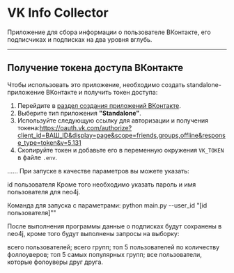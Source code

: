 # VK Info Collector

Приложение для сбора информации о пользователе ВКонтакте, его подписчиках и подписках на два уровня вглубь.

---

## Получение токена доступа ВКонтакте

Чтобы использовать это приложение, необходимо создать standalone-приложение ВКонтакте и получить токен доступа:

1. Перейдите в [раздел создания приложений ВКонтакте](https://vk.com/editapp?act=create).
2. Выберите тип приложения **"Standalone"**.
3. Используйте следующую ссылку для авторизации и получения токена:https://oauth.vk.com/authorize?client_id=ВАШ_ID&display=page&scope=friends,groups,offline&response_type=token&v=5.131
4. Скопируйте токен и добавьте его в переменную окружения `VK_TOKEN` в файле `.env`.

......
При запуске в качестве параметров вы можете указать:

id пользователя
Кроме того необходимо указать пароль и имя пользователя для neo4j.

Команда для запуска с параметрами: python main.py --user_id "[id пользователя]""

После выполнения программы данные о подписках будут сохранены в neo4j, кроме того будут выполнены запросы на выборку:

всего пользователей;
всего групп;
топ 5 пользователей по количеству фоллоуверов;
топ 5 самых популярных групп;
все пользователи, которые фолоуверы друг друга.

